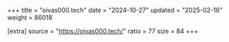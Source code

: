 +++
title = "oivas000.tech"
date = "2024-10-27"
updated = "2025-02-16"
weight = 86018

[extra]
source = "https://oivas000.tech/"
ratio = 77
size = 84
+++
